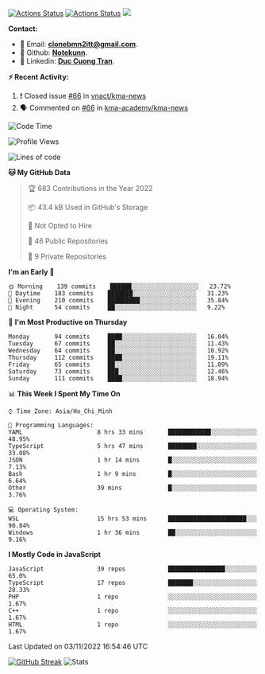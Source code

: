 [![Actions Status](https://github.com/Notekunn/Notekunn/workflows/wakatime-stats/badge.svg)](https://github.com/Notekunn/Notekunn/actions)
[![Actions Status](https://github.com/Notekunn/Notekunn/workflows/update-gh-activity/badge.svg)](https://github.com/Notekunn/Notekunn/actions)
![](https://visitor-badge.glitch.me/badge?page_id=notekunn.notekunn)

<!--![Notekunn](https://count.getloli.com/get/@notekunn)-->

<!--![Meme](https://media1.tenor.com/images/1c6140897565e34a4e98f618e220dc0d/tenor.gif)-->

<!--![Personal npm card](https://i.imgur.com/mi8nZo1.png)-->

**Contact:**

- 🐍 Email: **[clonebmn2itt@gmail.com](mailto:clonebmn2itt@gmail.com)**.
- 🐬 Github: **[Notekunn](https://github.com/Notekunn)**.
- 🐬 Linkedin: **[Duc Cuong Tran](https://www.linkedin.com/in/notekunn/)**.

**:zap: Recent Activity:**

<!--START_SECTION:activity-->
1. ❗️ Closed issue [#66](https://github.com/vnact/kma-news/issues/66) in [vnact/kma-news](https://github.com/vnact/kma-news)
2. 🗣 Commented on [#66](https://github.com/kma-academy/kma-news/issues/66) in [kma-academy/kma-news](https://github.com/kma-academy/kma-news)
<!--END_SECTION:activity-->

<!--START_SECTION:waka-->
![Code Time](http://img.shields.io/badge/Code%20Time-2%2C249%20hrs%2011%20mins-blue)

![Profile Views](http://img.shields.io/badge/Profile%20Views-5-blue)

![Lines of code](https://img.shields.io/badge/From%20Hello%20World%20I%27ve%20Written-340%20Thousand%20lines%20of%20code-blue)

**🐱 My GitHub Data** 

> 🏆 683 Contributions in the Year 2022
 > 
> 📦 43.4 kB Used in GitHub's Storage 
 > 
> 🚫 Not Opted to Hire
 > 
> 📜 46 Public Repositories 
 > 
> 🔑 9 Private Repositories  
 > 
**I'm an Early 🐤** 

```text
🌞 Morning    139 commits    ██████░░░░░░░░░░░░░░░░░░░   23.72% 
🌆 Daytime    183 commits    ███████░░░░░░░░░░░░░░░░░░   31.23% 
🌃 Evening    210 commits    █████████░░░░░░░░░░░░░░░░   35.84% 
🌙 Night      54 commits     ██░░░░░░░░░░░░░░░░░░░░░░░   9.22%

```
📅 **I'm Most Productive on Thursday** 

```text
Monday       94 commits     ████░░░░░░░░░░░░░░░░░░░░░   16.04% 
Tuesday      67 commits     ██░░░░░░░░░░░░░░░░░░░░░░░   11.43% 
Wednesday    64 commits     ██░░░░░░░░░░░░░░░░░░░░░░░   10.92% 
Thursday     112 commits    ████░░░░░░░░░░░░░░░░░░░░░   19.11% 
Friday       65 commits     ██░░░░░░░░░░░░░░░░░░░░░░░   11.09% 
Saturday     73 commits     ███░░░░░░░░░░░░░░░░░░░░░░   12.46% 
Sunday       111 commits    ████░░░░░░░░░░░░░░░░░░░░░   18.94%

```


📊 **This Week I Spent My Time On** 

```text
⌚︎ Time Zone: Asia/Ho_Chi_Minh

💬 Programming Languages: 
YAML                     8 hrs 33 mins       ████████████░░░░░░░░░░░░░   48.95% 
TypeScript               5 hrs 47 mins       ████████░░░░░░░░░░░░░░░░░   33.08% 
JSON                     1 hr 14 mins        █░░░░░░░░░░░░░░░░░░░░░░░░   7.13% 
Bash                     1 hr 9 mins         █░░░░░░░░░░░░░░░░░░░░░░░░   6.64% 
Other                    39 mins             █░░░░░░░░░░░░░░░░░░░░░░░░   3.76%

💻 Operating System: 
WSL                      15 hrs 53 mins      ██████████████████████░░░   90.84% 
Windows                  1 hr 36 mins        ██░░░░░░░░░░░░░░░░░░░░░░░   9.16%

```

**I Mostly Code in JavaScript** 

```text
JavaScript               39 repos            ████████████████░░░░░░░░░   65.0% 
TypeScript               17 repos            ███████░░░░░░░░░░░░░░░░░░   28.33% 
PHP                      1 repo              ░░░░░░░░░░░░░░░░░░░░░░░░░   1.67% 
C++                      1 repo              ░░░░░░░░░░░░░░░░░░░░░░░░░   1.67% 
HTML                     1 repo              ░░░░░░░░░░░░░░░░░░░░░░░░░   1.67%

```



 Last Updated on 03/11/2022 16:54:46 UTC
<!--END_SECTION:waka-->
<!--START_SECTION:random-qoutes-->
<!--END_SECTION:random-qoutes-->

[![GitHub Streak](http://github-readme-streak-stats.herokuapp.com?user=notekunn&theme=radical&date_format=j%2Fn%5B%2FY%5D)](https://git.io/streak-stats)
![Stats](https://github-readme-stats.vercel.app/api?username=notekunn&show_icons=true&theme=radical&count_private=true)



